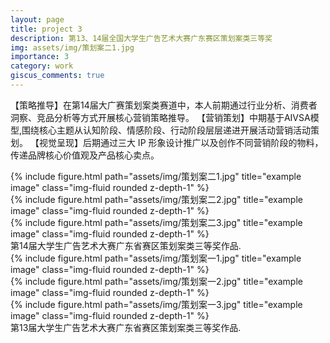 ```yaml
---
layout: page
title: project 3
description: 第13、14届全国大学生广告艺术大赛广东赛区策划案类三等奖
img: assets/img/策划案二1.jpg
importance: 3
category: work
giscus_comments: true
---
```


【策略推导】在第14届大广赛策划案类赛道中，本人前期通过行业分析、消费者洞察、竞品分析等方式开展核心营销策略推导。
【营销策划】中期基于AIVSA模型,围绕核心主题从认知阶段、情感阶段、行动阶段层层递进开展活动营销活动策划。
【视觉呈现】后期通过三大 IP 形象设计推广以及创作不同营销阶段的物料，传递品牌核心价值观及产品核心卖点。

<div class="row">
    <div class="col-sm mt-3 mt-md-0">
        {% include figure.html path="assets/img/策划案二1.jpg" title="example image" class="img-fluid rounded z-depth-1" %}
    </div>
    <div class="col-sm mt-3 mt-md-0">
        {% include figure.html path="assets/img/策划案二2.jpg" title="example image" class="img-fluid rounded z-depth-1" %}
    </div>
    <div class="col-sm mt-3 mt-md-0">
        {% include figure.html path="assets/img/策划案二3.jpg" title="example image" class="img-fluid rounded z-depth-1" %}
    </div>
</div>
<div class="caption">
    第14届大学生广告艺术大赛广东省赛区策划案类三等奖作品. 
</div>

<div class="row">
    <div class="col-sm mt-3 mt-md-0">
        {% include figure.html path="assets/img/策划案一1.jpg" title="example image" class="img-fluid rounded z-depth-1" %}
    </div>
    <div class="col-sm mt-3 mt-md-0">
        {% include figure.html path="assets/img/策划案一2.jpg" title="example image" class="img-fluid rounded z-depth-1" %}
    </div>
    <div class="col-sm mt-3 mt-md-0">
        {% include figure.html path="assets/img/策划案一3.jpg" title="example image" class="img-fluid rounded z-depth-1" %}
    </div>
</div>
<div class="caption">
    第13届大学生广告艺术大赛广东省赛区策划案类三等奖作品. 
</div>
